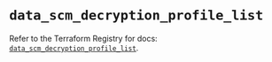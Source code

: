 # `data_scm_decryption_profile_list`

Refer to the Terraform Registry for docs: [`data_scm_decryption_profile_list`](https://registry.terraform.io/providers/paloaltonetworks/scm/1.0.2/docs/data-sources/decryption_profile_list).
